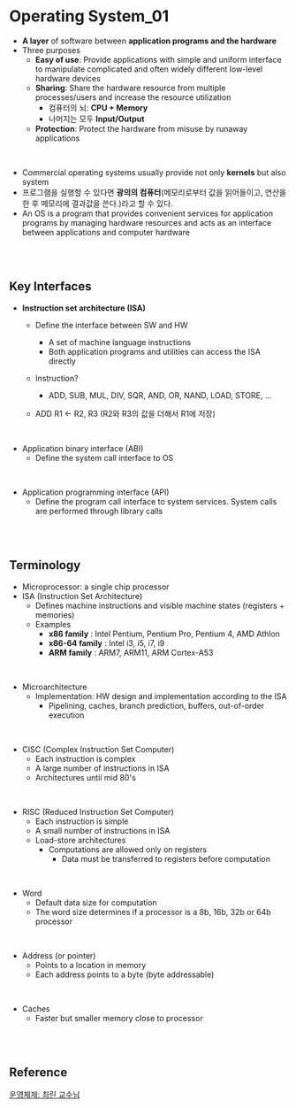# Operating System_01

-   **A layer** of software between **application programs and the hardware**
-   Three purposes
    -   **Easy of use**: Provide applications with simple and uniform interface to manipulate complicated and often widely different low-level hardware devices
    -   **Sharing**: Share the hardware resource from multiple processes/users and increase the resource utilization
        -   컴퓨터의 뇌: **CPU + Memory**
        -   나머지는 모두 **Input/Output**
    -   **Protection**: Protect the hardware from misuse by runaway applications

<br>

-   Commercial operating systems usually provide not only **kernels** but also system
-   프로그램을 실행할 수 있다면 **광의의 컴퓨터**(메모리로부터 값을 읽어들이고, 연산을 한 후 메모리에 결과값을 쓴다.)라고 할 수 있다.
-   An OS is a program that provides convenient services for application programs by managing hardware resources and acts as an interface between applications and computer hardware

<br><br>

## Key Interfaces

-   **Instruction set architecture (ISA)**

    -   Define the interface between SW and HW

        -   A set of machine language instructions
        -   Both application programs and utilities can access the ISA directly
    -   Instruction?

        -   ADD, SUB, MUL, DIV, SQR, AND, OR, NAND, LOAD, STORE, ...
    -   ADD R1 <- R2, R3 (R2와 R3의 값을 더해서 R1에 저장)

<br>

-   Application binary interface (ABI)
    -   Define the system call interface to OS

<br>

-   Application programming interface (API)
    -   Define the program call interface to system services. System calls are performed through library calls

<br><br>

## Terminology

-   Microprocessor: a single chip processor
-   ISA (Instruction Set Architecture)
    -   Defines machine instructions and visible machine states (registers + memories)
    -   Examples
        -   **x86 family** : Intel Pentium, Pentium Pro, Pentium 4, AMD Athlon
        -   **x86-64 family** : Intel i3, i5, i7, i9
        -   **ARM family** : ARM7, ARM11, ARM Cortex-A53

<br>

-   Microarchitecture
    -   Implementation: HW design and implementation according to the ISA
        -   Pipelining, caches, branch prediction, buffers, out-of-order execution

<br>

-   CISC (Complex Instruction Set Computer)
    -   Each instruction is complex
    -   A large number of instructions in ISA
    -   Architectures until mid 80's

<br>

-   RISC (Reduced Instruction Set Computer)
    -   Each instruction is simple
    -   A small number of instructions in ISA
    -   Load-store architectures
        -   Computations are allowed only on registers
            -   Data must be transferred to registers before computation

<br>

-   Word
    -   Default data size for computation
    -   The word size determines if a processor is a 8b, 16b, 32b or 64b processor

<br>

-   Address (or pointer)
    -   Points to a location in memory
    -   Each address points to a byte (byte addressable)

<br>

-   Caches
    -   Faster but smaller memory close to processor

<br><br>

## Reference

[운영체제: 최린 교수님](https://youtu.be/6Q5Gb1fxNMk)